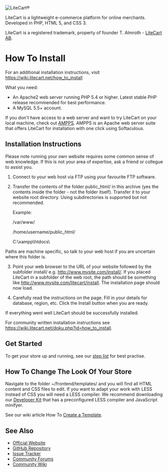 ![LiteCart®](https://www.litecart.net/images/logotype.svg "LiteCart®")

LiteCart is a lightweight e-commerce platform for online merchants. Developed in PHP, HTML 5, and CSS 3.

LiteCart is a registered trademark, property of founder T. Almroth - [LiteCart AB](http://www.litecart.net/).


# How To Install

For an additional installation instructions, visit https://wiki.litecart.net/how_to_install

What you need:

* An Apache2 web server running PHP 5.4 or higher. Latest stable PHP release recommended for best performance.
* A MySQL 5.5+ account.

If you don't have access to a web server and want to try LiteCart on your local machine, check out [AMPPS](http://www.ampps.com/). AMPPS is an Apache web server suite that offers LiteCart for installation with one click using Softaculous.


## Installation Instructions

Please note running your own website requires some common sense of web knowledge. If this is not your area of expertise, ask a friend or collegue to assist you.

1. Connect to your web host via FTP using your favourite FTP software.

2. Transfer the contents of the folder public_html/ in this archive (yes the contents inside the folder - not the folder itself). Transfer it to your website root directory. Using subdirectories is supported but not recommended.

    Example:

    /var/www/

    /home/username/public_html/

    C:\xampp\htdocs\

Paths are machine specific, so talk to your web host if you are uncertain where this folder is.

3. Point your web browser to the URL of your website followed by the subfolder install/ e.g. http://www.mysite.com/install/. If you placed LiteCart in a subfolder of the web root, the path should be something like http://www.mysite.com/litecart/install. The installation page should now load.

4. Carefully read the instructions on the page. Fill in your details for database, region, etc. Click the Install button when you are ready.

If everything went well LiteCart should be successfully installed.

For community written installation instructions see https://wiki.litecart.net/doku.php?id=how_to_install.


## Get Started

To get your store up and running, see our [step list](https://wiki.litecart.net/doku.php?id=get_started) for best practise.


## How To Change The Look Of Your Store

Navigate to the folder ~/frontend/templates/ and you will find all HTML content and CSS files to edit. If you want to adapt your work with LESS instead of CSS you will need a LESS compiler. We recommend downloading our [Developer Kit](https://www.litecart.net/addons/163/developer-kit) that has a preconfigured LESS compiler and JavaScript minifyer.

See our wiki article How To [Create a Template](https://wiki.litecart.net/doku.php?id=how_to_create_a_template).


## See Also

  - [Official Website](http://www.litecart.net)
  - [GitHub Repository](https://github.com/litecart/litecart)
  - [Issue Tracker](https://github.com/litecart/litecart/issues)
  - [Community Forums](http://www.litecart.net/forums/)
  - [Community Wiki](http://wiki.litecart.net/)
